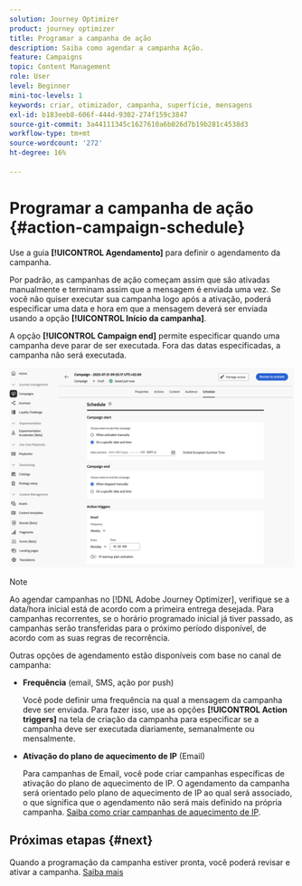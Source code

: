 ```yaml
---
solution: Journey Optimizer
product: journey optimizer
title: Programar a campanha de ação
description: Saiba como agendar a campanha Ação.
feature: Campaigns
topic: Content Management
role: User
level: Beginner
mini-toc-levels: 1
keywords: criar, otimizador, campanha, superfície, mensagens
exl-id: b183eeb8-606f-444d-9302-274f159c3847
source-git-commit: 3a44111345c1627610a6b026d7b19b281c4538d3
workflow-type: tm+mt
source-wordcount: '272'
ht-degree: 16%

---
```


# Programar a campanha de ação {#action-campaign-schedule}

Use a guia **[!UICONTROL Agendamento]** para definir o agendamento da campanha.

Por padrão, as campanhas de ação começam assim que são ativadas manualmente e terminam assim que a mensagem é enviada uma vez. Se você não quiser executar sua campanha logo após a ativação, poderá especificar uma data e hora em que a mensagem deverá ser enviada usando a opção **[!UICONTROL Início da campanha]**.

A opção **[!UICONTROL Campaign end]** permite especificar quando uma campanha deve parar de ser executada. Fora das datas especificadas, a campanha não será executada.

![](assets/create-campaign-schedule.png)

>[!NOTE]
>
>Ao agendar campanhas no [!DNL Adobe Journey Optimizer], verifique se a data/hora inicial está de acordo com a primeira entrega desejada. Para campanhas recorrentes, se o horário programado inicial já tiver passado, as campanhas serão transferidas para o próximo período disponível, de acordo com as suas regras de recorrência.

Outras opções de agendamento estão disponíveis com base no canal de campanha:

* **Frequência** (email, SMS, ação por push)

  Você pode definir uma frequência na qual a mensagem da campanha deve ser enviada. Para fazer isso, use as opções **[!UICONTROL Action triggers]** na tela de criação da campanha para especificar se a campanha deve ser executada diariamente, semanalmente ou mensalmente.

* **Ativação do plano de aquecimento de IP** (Email)

  Para campanhas de Email, você pode criar campanhas específicas de ativação do plano de aquecimento de IP. O agendamento da campanha será orientado pelo plano de aquecimento de IP ao qual será associado, o que significa que o agendamento não será mais definido na própria campanha. [Saiba como criar campanhas de aquecimento de IP](../configuration/ip-warmup-campaign.md).

## Próximas etapas {#next}

Quando a programação da campanha estiver pronta, você poderá revisar e ativar a campanha. [Saiba mais](review-activate-campaign.md)

